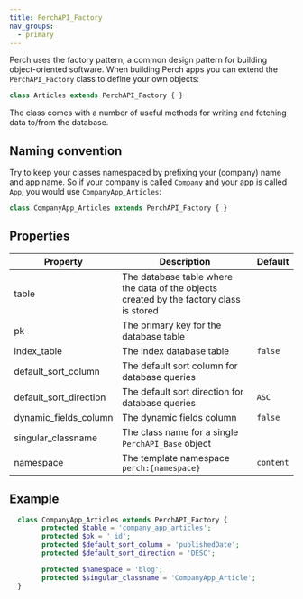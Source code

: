 ```yaml
---
title: PerchAPI_Factory
nav_groups:
  - primary
---
```


Perch uses the factory pattern, a common design pattern for building object-oriented software. When building Perch apps you can extend the `PerchAPI_Factory` class to define your own objects:

```php
class Articles extends PerchAPI_Factory { }
```

The class comes with a number of useful methods for writing and fetching data to/from the database.

## Naming convention

Try to keep your classes namespaced by prefixing your (company) name and app name. So if your company is called `Company` and your app is called `App`, you would use `CompanyApp_Articles`:

```php
class CompanyApp_Articles extends PerchAPI_Factory { }
```

## Properties

| Property               | Description                                                                             | Default   |
| ---------------------- | --------------------------------------------------------------------------------------- | --------- |
| table                  | The database table where the data of the objects created by the factory class is stored |           |
| pk                     | The primary key for the database table                                                  |           |
| index_table            | The index database table                                                                | `false`   |
| default_sort_column    | The default sort column for database queries                                            |           |
| default_sort_direction | The default sort direction for database queries                                         | `ASC`     |
| dynamic_fields_column  | The dynamic fields column                                                               | `false`   |
| singular_classname     | The class name for a single `PerchAPI_Base` object                                      |           |
| namespace              | The template namespace `perch:{namespace}`                                              | `content` |


## Example

```php
  class CompanyApp_Articles extends PerchAPI_Factory {
		protected $table = 'company_app_articles';
		protected $pk = '_id';
		protected $default_sort_column = 'publishedDate';
		protected $default_sort_direction = 'DESC';

		protected $namespace = 'blog';
		protected $singular_classname = 'CompanyApp_Article';
  }
```
